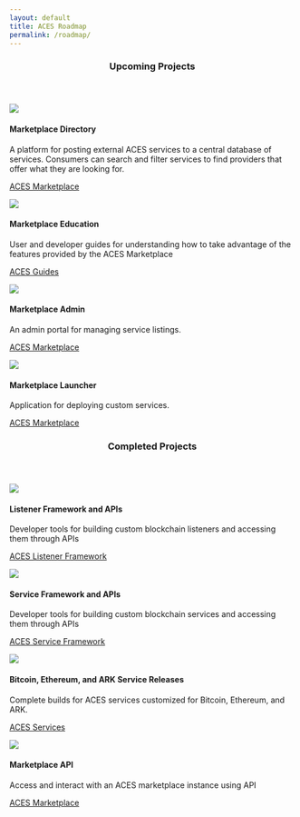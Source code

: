 ```yaml
---
layout: default
title: ACES Roadmap
permalink: /roadmap/
---
```




<div class="index-features" data-scroll>
    <div class="container">
        <header>
            <h3>Upcoming Projects</h3>
        </header>
        <section class="features">
            <div class="row">
                <div class="col-md-12 feature">
                    <img src="../assets/images/ark-block-logo.png" class="icon icon-roadmap" />
                    <section>
                        <h4>
                            Marketplace Directory
                        </h4>
                        <p>
                            A platform for posting external ACES services to a central database of services. Consumers can search and filter services to find providers that offer what they are looking for. 
                        </p>
                        <p>
                            <a href="https://github.com/ark-aces/aces-marketplace">ACES Marketplace</a>
                        </p>
                    </section>
                </div>
                <div class="col-md-12 feature">
                    <img src="../assets/images/ark-block-logo.png" class="icon icon-roadmap" />
                    <section>
                        <h4>
                            Marketplace Education 
                        </h4>
                        <p>
                            User and developer guides for understanding how to take advantage of the features provided by the ACES Marketplace
                        </p>
                        <p>
                            <a href="https://github.com/ark-aces/aces-guides">ACES Guides</a>
                        </p>
                    </section>
                </div>
            </div>
            <div class="row">
                <div class="col-md-12 feature">
                    <img src="../assets/images/ark-block-logo.png" class="icon icon-roadmap" />
                    <section>
                        <h4>
                            Marketplace Admin
                        </h4>
                        <p>
                            An admin portal for managing service listings.
                        </p>
                        <p>
                            <a href="https://github.com/ark-aces/aces-marketplace">ACES Marketplace</a>
                        </p>
                    </section>
                </div>
                <div class="col-md-12 feature">
                    <img src="../assets/images/ark-block-logo.png" class="icon icon-roadmap" />
                    <section>
                        <h4>
                            Marketplace Launcher 
                        </h4>
                        <p>
                            Application for deploying custom services. 
                        </p>
                        <p>
                            <a href="https://github.com/ark-aces/aces-marketplace">ACES Marketplace</a>
                        </p>
                    </section>
                </div>
            </div>
        </section>
    </div>
</div>
<div class="index-features" data-scroll>
    <div class="container">
        <header>
            <h3>Completed Projects</h3>
        </header>
        <section class="features">
            <div class="row">
                <div class="col-md-12 feature">
                    <img src="../assets/images/ark-block-logo.png" class="icon icon-roadmap" />
                    <section>
                        <h4>
                            Listener Framework and APIs
                        </h4>
                        <p>
                            Developer tools for building custom blockchain listeners and accessing them through APIs
                        </p>
                        <p>
                            <a href="/listeners/">ACES Listener Framework</a>
                        </p>
                    </section>
                </div>
                <div class="col-md-12 feature">
                    <img src="../assets/images/ark-block-logo.png" class="icon icon-roadmap" />
                    <section>
                        <h4>
                            Service Framework and APIs
                        </h4>
                        <p>
                            Developer tools for building custom blockchain services and accessing them through APIs
                        </p>
                        <p>
                            <a href="/services/">ACES Service Framework</a>
                        </p>
                    </section>
                </div>
            </div>
            <div class="row">
                <div class="col-md-12 feature">
                    <img src="../assets/images/ark-block-logo.png" class="icon icon-roadmap" />
                    <section>
                        <h4>
                            Bitcoin, Ethereum, and ARK Service Releases
                        </h4>
                        <p>
                            Complete builds for ACES services customized for Bitcoin, Ethereum, and ARK.
                        </p>
                        <p>
                            <a href="https://medium.com/@arkaces/aces-completes-bitcoin-ark-service-updated-website-and-releases-marketplace-api-documentation-95e26be49e11">ACES Services</a>
                        </p>
                    </section>
                </div>
                <div class="col-md-12 feature">
                    <img src="../assets/images/ark-block-logo.png" class="icon icon-roadmap" />
                    <section>
                        <h4>
                            Marketplace API 
                        </h4>
                        <p>
                            Access and interact with an ACES marketplace instance using API
                        </p>
                        <p>
                            <a href="https://github.com/ark-aces/aces-marketplace-api">ACES Marketplace</a>
                        </p>
                    </section>
                </div>
            </div>
        </section>
    </div>
</div>

